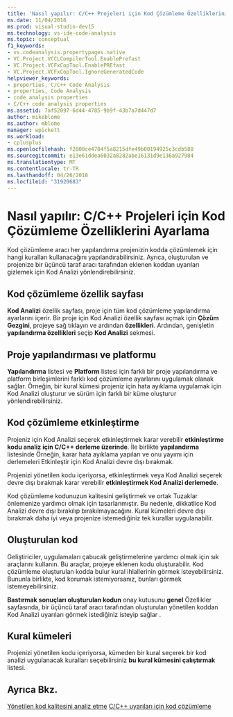 ```yaml
---
title: 'Nasıl yapılır: C/C++ Projeleri için Kod Çözümleme Özelliklerini Ayarlama'
ms.date: 11/04/2016
ms.prod: visual-studio-dev15
ms.technology: vs-ide-code-analysis
ms.topic: conceptual
f1_keywords:
- vs.codeanalysis.propertypages.native
- VC.Project.VCCLCompilerTool.EnablePrefast
- VC.Project.VCFxCopTool.EnablePREfast
- VC.Project.VCFxCopTool.IgnoreGeneratedCode
helpviewer_keywords:
- properties, C/C++ Code Analysis
- properties, Code Analysis
- code analysis properties
- C/C++ code analysis properties
ms.assetid: 7af52097-6d44-4785-9b9f-43b7a7d447d7
author: mikeblome
ms.author: mblome
manager: wpickett
ms.workload:
- cplusplus
ms.openlocfilehash: f2800ce4784f5a8215dfe49b00194925c3cdb588
ms.sourcegitcommit: e13e61ddea6032a8282abe16131d9e136a927984
ms.translationtype: MT
ms.contentlocale: tr-TR
ms.lasthandoff: 04/26/2018
ms.locfileid: "31920683"
---
```

# <a name="how-to-set-code-analysis-properties-for-cc-projects"></a>Nasıl yapılır: C/C++ Projeleri için Kod Çözümleme Özelliklerini Ayarlama
Kod çözümleme aracı her yapılandırma projenizin kodda çözümlemek için hangi kuralları kullanacağını yapılandırabilirsiniz. Ayrıca, oluşturulan ve projenize bir üçüncü taraf aracı tarafından eklenen koddan uyarıları gizlemek için Kod Analizi yönlendirebilirsiniz.

## <a name="code-analysis-property-page"></a>Kod çözümleme özellik sayfası
 **Kod Analizi** özellik sayfası, proje için tüm kod çözümleme yapılandırma ayarlarını içerir. Bir proje için Kod Analizi özellik sayfası açmak için **Çözüm Gezgini**, projeye sağ tıklayın ve ardından **özellikleri**. Ardından, genişletin **yapılandırma özellikleri** seçip **Kod Analizi** sekmesi.

## <a name="project-configuration-and-platform"></a>Proje yapılandırması ve platformu
 **Yapılandırma** listesi ve **Platform** listesi için farklı bir proje yapılandırma ve platform birleşimlerini farklı kod çözümleme ayarlarını uygulamak olanak sağlar. Örneğin, bir kural kümesi projeniz için hata ayıklama uygulamak için Kod Analizi oluşturur ve sürüm için farklı bir küme oluşturur yönlendirebilirsiniz.

## <a name="enabling-code-analysis"></a>Kod çözümleme etkinleştirme
 Projeniz için Kod Analizi seçerek etkinleştirmek karar verebilir **etkinleştirme kodu analiz için C/C++ derleme üzerinde**. İle birlikte **yapılandırma** listesinde Örneğin, karar hata ayıklama yapıları ve onu yayımı için derlemeleri Etkinleştir için Kod Analizi devre dışı bırakmak.

 Projenizi yönetilen kodu içeriyorsa, etkinleştirmek veya Kod Analizi seçerek devre dışı bırakmak karar verebilir **etkinleştirmek Kod Analizi derlemede**.

 Kod çözümleme kodunuzun kalitesini geliştirmek ve ortak Tuzaklar önlemenize yardımcı olmak için tasarlanmıştır. Bu nedenle, dikkatlice Kod Analizi devre dışı bırakılıp bırakılmayacağını. Kural kümeleri devre dışı bırakmak daha iyi veya projenize istemediğiniz tek kurallar uygulanabilir.

## <a name="generated-code"></a>Oluşturulan kod
 Geliştiriciler, uygulamaları çabucak geliştirmelerine yardımcı olmak için sık araçlarını kullanın. Bu araçlar, projeye eklenen kodu oluşturabilir. Kod çözümleme oluşturulan kodda bulur kural ihlallerinin görmek isteyebilirsiniz. Bununla birlikte, kod korumak istemiyorsanız, bunları görmek istemeyebilirsiniz.

 **Bastırmak sonuçları oluşturulan kodun** onay kutusunu **genel** Özellikler sayfasında, bir üçüncü taraf aracı tarafından oluşturulan yönetilen koddan Kod Analizi uyarıları görmek istediğiniz isteyip sağlar .

## <a name="rule-sets"></a>Kural kümeleri
 Projenizi yönetilen kodu içeriyorsa, kümeden bir kural seçerek bir kod analizi uygulanacak kuralları seçebilirsiniz **bu kural kümesini çalıştırmak** listesi.

## <a name="see-also"></a>Ayrıca Bkz.
 [Yönetilen kod kalitesini analiz etme](../code-quality/analyzing-managed-code-quality-by-using-code-analysis.md) [C/C++ uyarıları için kod çözümleme](../code-quality/code-analysis-for-c-cpp-warnings.md)